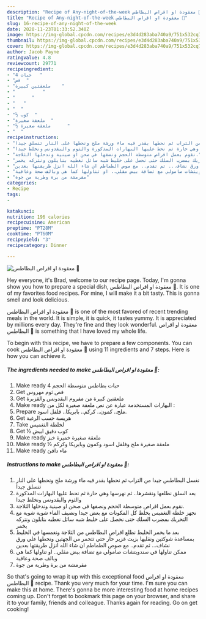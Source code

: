 ```yaml
---
description: "Recipe of Any-night-of-the-week معقودة او اقراص البطاطس 🥔"
title: "Recipe of Any-night-of-the-week معقودة او اقراص البطاطس 🥔"
slug: 16-recipe-of-any-night-of-the-week
date: 2020-11-23T01:33:52.340Z
image: https://img-global.cpcdn.com/recipes/e3d4d283aba740a9/751x532cq70/الصورة-الرئيسية-لوصفةمعقودة-او-اقراص-البطاطس-🥔.jpg
thumbnail: https://img-global.cpcdn.com/recipes/e3d4d283aba740a9/751x532cq70/الصورة-الرئيسية-لوصفةمعقودة-او-اقراص-البطاطس-🥔.jpg
cover: https://img-global.cpcdn.com/recipes/e3d4d283aba740a9/751x532cq70/الصورة-الرئيسية-لوصفةمعقودة-او-اقراص-البطاطس-🥔.jpg
author: Jacob Payne
ratingvalue: 4.8
reviewcount: 29771
recipeingredient:
- "4 حبات   "
- "فص  "
- "ملعقتين كبيرة    "
- "          "
- "      "
- "   "
- "  "
- "½ كوب  "
- "ملعقة صغيرة  "
- "½ ملعقة صغيرة      "
- "  "
recipeinstructions:
- "نغسل البطاطس جيدا من التراب ثم نحطها بقدر فيه ماء ورشة ملح ونحطها على النار تنسلق جيدا"
- "بعد السلق نطلعها ونقشرها.. ثم نهرسها وهي حارة ثم نحط عليها البهارات المذكورة والثوم والبقدونس ونخلط جيدا"
- "نقوم بعمل اقراص متوسطة الحجم ونصفها في صحن او صينية وندخلها الثلاجة."
- "نجهز خلطة التغميس بخلط كل المكونات مع بعض جيدا ونضيف الماء شوية شوية مع التحريك بمضرب السلك حتى نحصل على خليط شبه سائل نغطيه بنايلون ونتركه يخمر"
- "بعد ما يخمر الخليط نطلع اقراص البطاطس من الثلاجة ونغمسها في الخليط بمساعدة شوكتين ونقليها بزيت غزير حار حتى تتحمر من الجهتين ونحطها على ورق نشاف... ثم تقدم.. مع صوص الطماطم ان شاء الله انزل طريقتها بعدين"
- "ممكن تناولها في سندويتشات صامولي مع تضافة بيض مقلي.. او تناولها كما هي وبالف صحة وعافية"
- "مقرمشة من برة وطرية من جوة"
categories:
- Recipe
tags:
- 

katakunci:  
nutrition: 196 calories
recipecuisine: American
preptime: "PT28M"
cooktime: "PT60M"
recipeyield: "3"
recipecategory: Dinner

---
```



![معقودة او اقراص البطاطس 🥔](https://img-global.cpcdn.com/recipes/e3d4d283aba740a9/751x532cq70/الصورة-الرئيسية-لوصفةمعقودة-او-اقراص-البطاطس-🥔.jpg)

Hey everyone, it's Brad, welcome to our recipe page. Today, I'm gonna show you how to prepare a special dish, معقودة او اقراص البطاطس 🥔. It is one of my favorites food recipes. For mine, I will make it a bit tasty. This is gonna smell and look delicious.



معقودة او اقراص البطاطس 🥔 is one of the most favored of recent trending meals in the world. It is simple, it is quick, it tastes yummy. It is appreciated by millions every day. They're fine and they look wonderful. معقودة او اقراص البطاطس 🥔 is something that I have loved my whole life.


To begin with this recipe, we have to prepare a few components. You can cook معقودة او اقراص البطاطس 🥔 using 11 ingredients and 7 steps. Here is how you can achieve it.

<!--inarticleads1-->

##### The ingredients needed to make معقودة او اقراص البطاطس 🥔:

1. Make ready 4 حبات بطاطس متوسطة الحجم
1. Get فص ثوم مهروس
1. Get ملعقتين كبيرة من مفروم البقدونس والقزبرة
1. Make ready  البهارات المستخدمة عبارة عن نص ملعقة صغيرة لكل من :
1. Prepare  ملح.. كمون.. كركم.. بابريكا.. فلفل اسود.
1. Get  هريسة حسب الرغبة
1. Take  لخلطة التغميس
1. Get ½ كوب دقيق ابيض
1. Make ready ملعقة صغيرة خميرة خبز
1. Make ready ½ ملعقة صغيرة ملح وفلفل اسود وكمون وبابريكا وكركم
1. Make ready  ماء دافئ




<!--inarticleads2-->

##### Instructions to make معقودة او اقراص البطاطس 🥔:

1. نغسل البطاطس جيدا من التراب ثم نحطها بقدر فيه ماء ورشة ملح ونحطها على النار تنسلق جيدا
1. بعد السلق نطلعها ونقشرها.. ثم نهرسها وهي حارة ثم نحط عليها البهارات المذكورة والثوم والبقدونس ونخلط جيدا
1. نقوم بعمل اقراص متوسطة الحجم ونصفها في صحن او صينية وندخلها الثلاجة.
1. نجهز خلطة التغميس بخلط كل المكونات مع بعض جيدا ونضيف الماء شوية شوية مع التحريك بمضرب السلك حتى نحصل على خليط شبه سائل نغطيه بنايلون ونتركه يخمر
1. بعد ما يخمر الخليط نطلع اقراص البطاطس من الثلاجة ونغمسها في الخليط بمساعدة شوكتين ونقليها بزيت غزير حار حتى تتحمر من الجهتين ونحطها على ورق نشاف... ثم تقدم.. مع صوص الطماطم ان شاء الله انزل طريقتها بعدين
1. ممكن تناولها في سندويتشات صامولي مع تضافة بيض مقلي.. او تناولها كما هي وبالف صحة وعافية
1. مقرمشة من برة وطرية من جوة




So that's going to wrap it up with this exceptional food معقودة او اقراص البطاطس 🥔 recipe. Thank you very much for your time. I'm sure you can make this at home. There's gonna be more interesting food at home recipes coming up. Don't forget to bookmark this page on your browser, and share it to your family, friends and colleague. Thanks again for reading. Go on get cooking!
